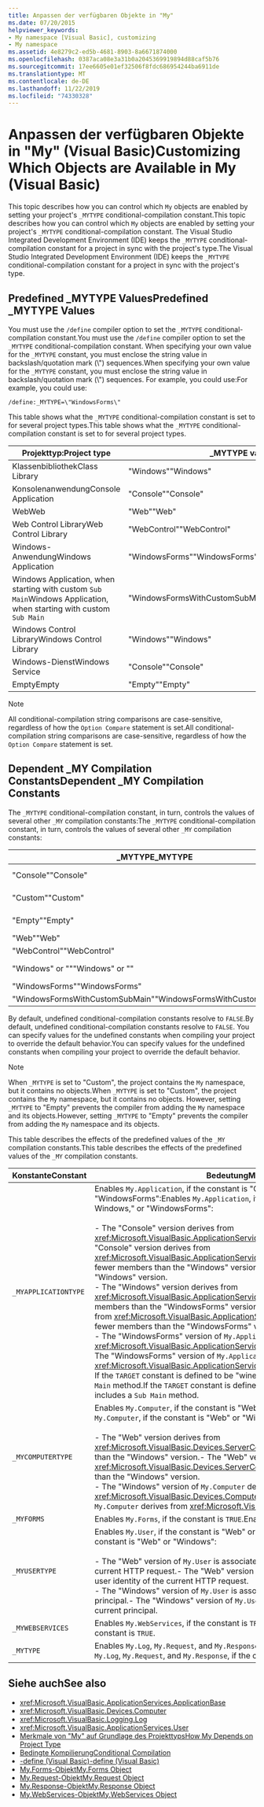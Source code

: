 ```yaml
---
title: Anpassen der verfügbaren Objekte in "My"
ms.date: 07/20/2015
helpviewer_keywords:
- My namespace [Visual Basic], customizing
- My namespace
ms.assetid: 4e8279c2-ed5b-4681-8903-8a6671874000
ms.openlocfilehash: 0387aca08e3a31b0a2045369919894d88caf5b76
ms.sourcegitcommit: 17ee6605e01ef32506f8fdc686954244ba6911de
ms.translationtype: MT
ms.contentlocale: de-DE
ms.lasthandoff: 11/22/2019
ms.locfileid: "74330328"
---
```

# <a name="customizing-which-objects-are-available-in-my-visual-basic"></a><span data-ttu-id="27003-102">Anpassen der verfügbaren Objekte in "My" (Visual Basic)</span><span class="sxs-lookup"><span data-stu-id="27003-102">Customizing Which Objects are Available in My (Visual Basic)</span></span>

<span data-ttu-id="27003-103">This topic describes how you can control which `My` objects are enabled by setting your project's `_MYTYPE` conditional-compilation constant.</span><span class="sxs-lookup"><span data-stu-id="27003-103">This topic describes how you can control which `My` objects are enabled by setting your project's `_MYTYPE` conditional-compilation constant.</span></span> <span data-ttu-id="27003-104">The Visual Studio Integrated Development Environment (IDE) keeps the `_MYTYPE` conditional-compilation constant for a project in sync with the project's type.</span><span class="sxs-lookup"><span data-stu-id="27003-104">The Visual Studio Integrated Development Environment (IDE) keeps the `_MYTYPE` conditional-compilation constant for a project in sync with the project's type.</span></span>  
  
## <a name="predefined-_mytype-values"></a><span data-ttu-id="27003-105">Predefined \_MYTYPE Values</span><span class="sxs-lookup"><span data-stu-id="27003-105">Predefined \_MYTYPE Values</span></span>  

<span data-ttu-id="27003-106">You must use the `/define` compiler option to set the `_MYTYPE` conditional-compilation constant.</span><span class="sxs-lookup"><span data-stu-id="27003-106">You must use the `/define` compiler option to set the `_MYTYPE` conditional-compilation constant.</span></span> <span data-ttu-id="27003-107">When specifying your own value for the `_MYTYPE` constant, you must enclose the string value in backslash/quotation mark (\\") sequences.</span><span class="sxs-lookup"><span data-stu-id="27003-107">When specifying your own value for the `_MYTYPE` constant, you must enclose the string value in backslash/quotation mark (\\") sequences.</span></span> <span data-ttu-id="27003-108">For example, you could use:</span><span class="sxs-lookup"><span data-stu-id="27003-108">For example, you could use:</span></span>  
  
```console  
/define:_MYTYPE=\"WindowsForms\"  
```  
  
 <span data-ttu-id="27003-109">This table shows what the `_MYTYPE` conditional-compilation constant is set to for several project types.</span><span class="sxs-lookup"><span data-stu-id="27003-109">This table shows what the `_MYTYPE` conditional-compilation constant is set to for several project types.</span></span>  
  
|<span data-ttu-id="27003-110">Projekttyp:</span><span class="sxs-lookup"><span data-stu-id="27003-110">Project type</span></span>|<span data-ttu-id="27003-111">\_MYTYPE value</span><span class="sxs-lookup"><span data-stu-id="27003-111">\_MYTYPE value</span></span>|  
|------------------|--------------------|  
|<span data-ttu-id="27003-112">Klassenbibliothek</span><span class="sxs-lookup"><span data-stu-id="27003-112">Class Library</span></span>|<span data-ttu-id="27003-113">"Windows"</span><span class="sxs-lookup"><span data-stu-id="27003-113">"Windows"</span></span>|  
|<span data-ttu-id="27003-114">Konsolenanwendung</span><span class="sxs-lookup"><span data-stu-id="27003-114">Console Application</span></span>|<span data-ttu-id="27003-115">"Console"</span><span class="sxs-lookup"><span data-stu-id="27003-115">"Console"</span></span>|  
|<span data-ttu-id="27003-116">Web</span><span class="sxs-lookup"><span data-stu-id="27003-116">Web</span></span>|<span data-ttu-id="27003-117">"Web"</span><span class="sxs-lookup"><span data-stu-id="27003-117">"Web"</span></span>|  
|<span data-ttu-id="27003-118">Web Control Library</span><span class="sxs-lookup"><span data-stu-id="27003-118">Web Control Library</span></span>|<span data-ttu-id="27003-119">"WebControl"</span><span class="sxs-lookup"><span data-stu-id="27003-119">"WebControl"</span></span>|  
|<span data-ttu-id="27003-120">Windows-Anwendung</span><span class="sxs-lookup"><span data-stu-id="27003-120">Windows Application</span></span>|<span data-ttu-id="27003-121">"WindowsForms"</span><span class="sxs-lookup"><span data-stu-id="27003-121">"WindowsForms"</span></span>|  
|<span data-ttu-id="27003-122">Windows Application, when starting with custom `Sub Main`</span><span class="sxs-lookup"><span data-stu-id="27003-122">Windows Application, when starting with custom `Sub Main`</span></span>|<span data-ttu-id="27003-123">"WindowsFormsWithCustomSubMain"</span><span class="sxs-lookup"><span data-stu-id="27003-123">"WindowsFormsWithCustomSubMain"</span></span>|  
|<span data-ttu-id="27003-124">Windows Control Library</span><span class="sxs-lookup"><span data-stu-id="27003-124">Windows Control Library</span></span>|<span data-ttu-id="27003-125">"Windows"</span><span class="sxs-lookup"><span data-stu-id="27003-125">"Windows"</span></span>|  
|<span data-ttu-id="27003-126">Windows-Dienst</span><span class="sxs-lookup"><span data-stu-id="27003-126">Windows Service</span></span>|<span data-ttu-id="27003-127">"Console"</span><span class="sxs-lookup"><span data-stu-id="27003-127">"Console"</span></span>|  
|<span data-ttu-id="27003-128">Empty</span><span class="sxs-lookup"><span data-stu-id="27003-128">Empty</span></span>|<span data-ttu-id="27003-129">"Empty"</span><span class="sxs-lookup"><span data-stu-id="27003-129">"Empty"</span></span>|  
  
> [!NOTE]
> <span data-ttu-id="27003-130">All conditional-compilation string comparisons are case-sensitive, regardless of how the `Option Compare` statement is set.</span><span class="sxs-lookup"><span data-stu-id="27003-130">All conditional-compilation string comparisons are case-sensitive, regardless of how the `Option Compare` statement is set.</span></span>  
  
## <a name="dependent-_my-compilation-constants"></a><span data-ttu-id="27003-131">Dependent \_MY Compilation Constants</span><span class="sxs-lookup"><span data-stu-id="27003-131">Dependent \_MY Compilation Constants</span></span>  

<span data-ttu-id="27003-132">The `_MYTYPE` conditional-compilation constant, in turn, controls the values of several other `_MY` compilation constants:</span><span class="sxs-lookup"><span data-stu-id="27003-132">The `_MYTYPE` conditional-compilation constant, in turn, controls the values of several other `_MY` compilation constants:</span></span>  
  
|<span data-ttu-id="27003-133">\_MYTYPE</span><span class="sxs-lookup"><span data-stu-id="27003-133">\_MYTYPE</span></span>|<span data-ttu-id="27003-134">\_MYAPPLICATIONTYPE</span><span class="sxs-lookup"><span data-stu-id="27003-134">\_MYAPPLICATIONTYPE</span></span>|<span data-ttu-id="27003-135">\_MYCOMPUTERTYPE</span><span class="sxs-lookup"><span data-stu-id="27003-135">\_MYCOMPUTERTYPE</span></span>|<span data-ttu-id="27003-136">\_MYFORMS</span><span class="sxs-lookup"><span data-stu-id="27003-136">\_MYFORMS</span></span>|<span data-ttu-id="27003-137">\_MYUSERTYPE</span><span class="sxs-lookup"><span data-stu-id="27003-137">\_MYUSERTYPE</span></span>|<span data-ttu-id="27003-138">\_MYWEBSERVICES</span><span class="sxs-lookup"><span data-stu-id="27003-138">\_MYWEBSERVICES</span></span>|  
|--------------|-------------------------|----------------------|---------------|------------------|---------------------|  
|<span data-ttu-id="27003-139">"Console"</span><span class="sxs-lookup"><span data-stu-id="27003-139">"Console"</span></span>|<span data-ttu-id="27003-140">"Console"</span><span class="sxs-lookup"><span data-stu-id="27003-140">"Console"</span></span>|<span data-ttu-id="27003-141">"Windows"</span><span class="sxs-lookup"><span data-stu-id="27003-141">"Windows"</span></span>|<span data-ttu-id="27003-142">Nicht definiert</span><span class="sxs-lookup"><span data-stu-id="27003-142">Undefined</span></span>|<span data-ttu-id="27003-143">"Windows"</span><span class="sxs-lookup"><span data-stu-id="27003-143">"Windows"</span></span>|<span data-ttu-id="27003-144">true</span><span class="sxs-lookup"><span data-stu-id="27003-144">TRUE</span></span>|  
|<span data-ttu-id="27003-145">"Custom"</span><span class="sxs-lookup"><span data-stu-id="27003-145">"Custom"</span></span>|<span data-ttu-id="27003-146">Nicht definiert</span><span class="sxs-lookup"><span data-stu-id="27003-146">Undefined</span></span>|<span data-ttu-id="27003-147">Nicht definiert</span><span class="sxs-lookup"><span data-stu-id="27003-147">Undefined</span></span>|<span data-ttu-id="27003-148">Nicht definiert</span><span class="sxs-lookup"><span data-stu-id="27003-148">Undefined</span></span>|<span data-ttu-id="27003-149">Nicht definiert</span><span class="sxs-lookup"><span data-stu-id="27003-149">Undefined</span></span>|<span data-ttu-id="27003-150">Nicht definiert</span><span class="sxs-lookup"><span data-stu-id="27003-150">Undefined</span></span>|  
|<span data-ttu-id="27003-151">"Empty"</span><span class="sxs-lookup"><span data-stu-id="27003-151">"Empty"</span></span>|<span data-ttu-id="27003-152">Nicht definiert</span><span class="sxs-lookup"><span data-stu-id="27003-152">Undefined</span></span>|<span data-ttu-id="27003-153">Nicht definiert</span><span class="sxs-lookup"><span data-stu-id="27003-153">Undefined</span></span>|<span data-ttu-id="27003-154">Nicht definiert</span><span class="sxs-lookup"><span data-stu-id="27003-154">Undefined</span></span>|<span data-ttu-id="27003-155">Nicht definiert</span><span class="sxs-lookup"><span data-stu-id="27003-155">Undefined</span></span>|<span data-ttu-id="27003-156">Nicht definiert</span><span class="sxs-lookup"><span data-stu-id="27003-156">Undefined</span></span>|  
|<span data-ttu-id="27003-157">"Web"</span><span class="sxs-lookup"><span data-stu-id="27003-157">"Web"</span></span>|<span data-ttu-id="27003-158">Nicht definiert</span><span class="sxs-lookup"><span data-stu-id="27003-158">Undefined</span></span>|<span data-ttu-id="27003-159">"Web"</span><span class="sxs-lookup"><span data-stu-id="27003-159">"Web"</span></span>|<span data-ttu-id="27003-160">false</span><span class="sxs-lookup"><span data-stu-id="27003-160">FALSE</span></span>|<span data-ttu-id="27003-161">"Web"</span><span class="sxs-lookup"><span data-stu-id="27003-161">"Web"</span></span>|<span data-ttu-id="27003-162">false</span><span class="sxs-lookup"><span data-stu-id="27003-162">FALSE</span></span>|  
|<span data-ttu-id="27003-163">"WebControl"</span><span class="sxs-lookup"><span data-stu-id="27003-163">"WebControl"</span></span>|<span data-ttu-id="27003-164">Nicht definiert</span><span class="sxs-lookup"><span data-stu-id="27003-164">Undefined</span></span>|<span data-ttu-id="27003-165">"Web"</span><span class="sxs-lookup"><span data-stu-id="27003-165">"Web"</span></span>|<span data-ttu-id="27003-166">false</span><span class="sxs-lookup"><span data-stu-id="27003-166">FALSE</span></span>|<span data-ttu-id="27003-167">"Web"</span><span class="sxs-lookup"><span data-stu-id="27003-167">"Web"</span></span>|<span data-ttu-id="27003-168">true</span><span class="sxs-lookup"><span data-stu-id="27003-168">TRUE</span></span>|  
|<span data-ttu-id="27003-169">"Windows" or ""</span><span class="sxs-lookup"><span data-stu-id="27003-169">"Windows" or ""</span></span>|<span data-ttu-id="27003-170">"Windows"</span><span class="sxs-lookup"><span data-stu-id="27003-170">"Windows"</span></span>|<span data-ttu-id="27003-171">"Windows"</span><span class="sxs-lookup"><span data-stu-id="27003-171">"Windows"</span></span>|<span data-ttu-id="27003-172">Nicht definiert</span><span class="sxs-lookup"><span data-stu-id="27003-172">Undefined</span></span>|<span data-ttu-id="27003-173">"Windows"</span><span class="sxs-lookup"><span data-stu-id="27003-173">"Windows"</span></span>|<span data-ttu-id="27003-174">true</span><span class="sxs-lookup"><span data-stu-id="27003-174">TRUE</span></span>|  
|<span data-ttu-id="27003-175">"WindowsForms"</span><span class="sxs-lookup"><span data-stu-id="27003-175">"WindowsForms"</span></span>|<span data-ttu-id="27003-176">"WindowsForms"</span><span class="sxs-lookup"><span data-stu-id="27003-176">"WindowsForms"</span></span>|<span data-ttu-id="27003-177">"Windows"</span><span class="sxs-lookup"><span data-stu-id="27003-177">"Windows"</span></span>|<span data-ttu-id="27003-178">true</span><span class="sxs-lookup"><span data-stu-id="27003-178">TRUE</span></span>|<span data-ttu-id="27003-179">"Windows"</span><span class="sxs-lookup"><span data-stu-id="27003-179">"Windows"</span></span>|<span data-ttu-id="27003-180">true</span><span class="sxs-lookup"><span data-stu-id="27003-180">TRUE</span></span>|  
|<span data-ttu-id="27003-181">"WindowsFormsWithCustomSubMain"</span><span class="sxs-lookup"><span data-stu-id="27003-181">"WindowsFormsWithCustomSubMain"</span></span>|<span data-ttu-id="27003-182">"Console"</span><span class="sxs-lookup"><span data-stu-id="27003-182">"Console"</span></span>|<span data-ttu-id="27003-183">"Windows"</span><span class="sxs-lookup"><span data-stu-id="27003-183">"Windows"</span></span>|<span data-ttu-id="27003-184">true</span><span class="sxs-lookup"><span data-stu-id="27003-184">TRUE</span></span>|<span data-ttu-id="27003-185">"Windows"</span><span class="sxs-lookup"><span data-stu-id="27003-185">"Windows"</span></span>|<span data-ttu-id="27003-186">true</span><span class="sxs-lookup"><span data-stu-id="27003-186">TRUE</span></span>|  
  
 <span data-ttu-id="27003-187">By default, undefined conditional-compilation constants resolve to `FALSE`.</span><span class="sxs-lookup"><span data-stu-id="27003-187">By default, undefined conditional-compilation constants resolve to `FALSE`.</span></span> <span data-ttu-id="27003-188">You can specify values for the undefined constants when compiling your project to override the default behavior.</span><span class="sxs-lookup"><span data-stu-id="27003-188">You can specify values for the undefined constants when compiling your project to override the default behavior.</span></span>  
  
> [!NOTE]
> <span data-ttu-id="27003-189">When `_MYTYPE` is set to "Custom", the project contains the `My` namespace, but it contains no objects.</span><span class="sxs-lookup"><span data-stu-id="27003-189">When `_MYTYPE` is set to "Custom", the project contains the `My` namespace, but it contains no objects.</span></span> <span data-ttu-id="27003-190">However, setting `_MYTYPE` to "Empty" prevents the compiler from adding the `My` namespace and its objects.</span><span class="sxs-lookup"><span data-stu-id="27003-190">However, setting `_MYTYPE` to "Empty" prevents the compiler from adding the `My` namespace and its objects.</span></span>  
  
 <span data-ttu-id="27003-191">This table describes the effects of the predefined values of the `_MY` compilation constants.</span><span class="sxs-lookup"><span data-stu-id="27003-191">This table describes the effects of the predefined values of the `_MY` compilation constants.</span></span>  
  
|<span data-ttu-id="27003-192">Konstante</span><span class="sxs-lookup"><span data-stu-id="27003-192">Constant</span></span>|<span data-ttu-id="27003-193">Bedeutung</span><span class="sxs-lookup"><span data-stu-id="27003-193">Meaning</span></span>|  
|--------------|-------------|  
|`_MYAPPLICATIONTYPE`|<span data-ttu-id="27003-194">Enables `My.Application`, if the constant is "Console," Windows," or "WindowsForms":</span><span class="sxs-lookup"><span data-stu-id="27003-194">Enables `My.Application`, if the constant is "Console," Windows," or "WindowsForms":</span></span><br /><br /> <span data-ttu-id="27003-195">-   The "Console" version derives from <xref:Microsoft.VisualBasic.ApplicationServices.ConsoleApplicationBase>.</span><span class="sxs-lookup"><span data-stu-id="27003-195">-   The "Console" version derives from <xref:Microsoft.VisualBasic.ApplicationServices.ConsoleApplicationBase>.</span></span> <span data-ttu-id="27003-196">and has fewer members than the "Windows" version.</span><span class="sxs-lookup"><span data-stu-id="27003-196">and has fewer members than the "Windows" version.</span></span><br /><span data-ttu-id="27003-197">-   The "Windows" version derives from <xref:Microsoft.VisualBasic.ApplicationServices.ApplicationBase>.and has fewer members than the "WindowsForms" version.</span><span class="sxs-lookup"><span data-stu-id="27003-197">-   The "Windows" version derives from <xref:Microsoft.VisualBasic.ApplicationServices.ApplicationBase>.and has fewer members than the "WindowsForms" version.</span></span><br /><span data-ttu-id="27003-198">-   The "WindowsForms" version of `My.Application` derives from <xref:Microsoft.VisualBasic.ApplicationServices.WindowsFormsApplicationBase>.</span><span class="sxs-lookup"><span data-stu-id="27003-198">-   The "WindowsForms" version of `My.Application` derives from <xref:Microsoft.VisualBasic.ApplicationServices.WindowsFormsApplicationBase>.</span></span> <span data-ttu-id="27003-199">If the `TARGET` constant is defined to be "winexe", then the class includes a `Sub Main` method.</span><span class="sxs-lookup"><span data-stu-id="27003-199">If the `TARGET` constant is defined to be "winexe", then the class includes a `Sub Main` method.</span></span>|  
|`_MYCOMPUTERTYPE`|<span data-ttu-id="27003-200">Enables `My.Computer`, if the constant is "Web" or "Windows":</span><span class="sxs-lookup"><span data-stu-id="27003-200">Enables `My.Computer`, if the constant is "Web" or "Windows":</span></span><br /><br /> <span data-ttu-id="27003-201">-   The "Web" version derives from <xref:Microsoft.VisualBasic.Devices.ServerComputer>, and has fewer members than the "Windows" version.</span><span class="sxs-lookup"><span data-stu-id="27003-201">-   The "Web" version derives from <xref:Microsoft.VisualBasic.Devices.ServerComputer>, and has fewer members than the "Windows" version.</span></span><br /><span data-ttu-id="27003-202">-   The "Windows" version of `My.Computer` derives from <xref:Microsoft.VisualBasic.Devices.Computer>.</span><span class="sxs-lookup"><span data-stu-id="27003-202">-   The "Windows" version of `My.Computer` derives from <xref:Microsoft.VisualBasic.Devices.Computer>.</span></span>|  
|`_MYFORMS`|<span data-ttu-id="27003-203">Enables `My.Forms`, if the constant is `TRUE`.</span><span class="sxs-lookup"><span data-stu-id="27003-203">Enables `My.Forms`, if the constant is `TRUE`.</span></span>|  
|`_MYUSERTYPE`|<span data-ttu-id="27003-204">Enables `My.User`, if the constant is "Web" or "Windows":</span><span class="sxs-lookup"><span data-stu-id="27003-204">Enables `My.User`, if the constant is "Web" or "Windows":</span></span><br /><br /> <span data-ttu-id="27003-205">-   The "Web" version of `My.User` is associated with the user identity of the current HTTP request.</span><span class="sxs-lookup"><span data-stu-id="27003-205">-   The "Web" version of `My.User` is associated with the user identity of the current HTTP request.</span></span><br /><span data-ttu-id="27003-206">-   The "Windows" version of `My.User` is associated with the thread's current principal.</span><span class="sxs-lookup"><span data-stu-id="27003-206">-   The "Windows" version of `My.User` is associated with the thread's current principal.</span></span>|  
|`_MYWEBSERVICES`|<span data-ttu-id="27003-207">Enables `My.WebServices`, if the constant is `TRUE`.</span><span class="sxs-lookup"><span data-stu-id="27003-207">Enables `My.WebServices`, if the constant is `TRUE`.</span></span>|  
|`_MYTYPE`|<span data-ttu-id="27003-208">Enables `My.Log`, `My.Request`, and `My.Response`, if the constant is "Web".</span><span class="sxs-lookup"><span data-stu-id="27003-208">Enables `My.Log`, `My.Request`, and `My.Response`, if the constant is "Web".</span></span>|  
  
## <a name="see-also"></a><span data-ttu-id="27003-209">Siehe auch</span><span class="sxs-lookup"><span data-stu-id="27003-209">See also</span></span>

- <xref:Microsoft.VisualBasic.ApplicationServices.ApplicationBase>
- <xref:Microsoft.VisualBasic.Devices.Computer>
- <xref:Microsoft.VisualBasic.Logging.Log>
- <xref:Microsoft.VisualBasic.ApplicationServices.User>
- [<span data-ttu-id="27003-210">Merkmale von "My" auf Grundlage des Projekttyps</span><span class="sxs-lookup"><span data-stu-id="27003-210">How My Depends on Project Type</span></span>](../../../visual-basic/developing-apps/development-with-my/how-my-depends-on-project-type.md)
- [<span data-ttu-id="27003-211">Bedingte Kompilierung</span><span class="sxs-lookup"><span data-stu-id="27003-211">Conditional Compilation</span></span>](../../../visual-basic/programming-guide/program-structure/conditional-compilation.md)
- [<span data-ttu-id="27003-212">-define (Visual Basic)</span><span class="sxs-lookup"><span data-stu-id="27003-212">-define (Visual Basic)</span></span>](../../../visual-basic/reference/command-line-compiler/define.md)
- [<span data-ttu-id="27003-213">My.Forms-Objekt</span><span class="sxs-lookup"><span data-stu-id="27003-213">My.Forms Object</span></span>](../../../visual-basic/language-reference/objects/my-forms-object.md)
- [<span data-ttu-id="27003-214">My.Request-Objekt</span><span class="sxs-lookup"><span data-stu-id="27003-214">My.Request Object</span></span>](../../../visual-basic/language-reference/objects/my-request-object.md)
- [<span data-ttu-id="27003-215">My.Response-Objekt</span><span class="sxs-lookup"><span data-stu-id="27003-215">My.Response Object</span></span>](../../../visual-basic/language-reference/objects/my-response-object.md)
- [<span data-ttu-id="27003-216">My.WebServices-Objekt</span><span class="sxs-lookup"><span data-stu-id="27003-216">My.WebServices Object</span></span>](../../../visual-basic/language-reference/objects/my-webservices-object.md)
